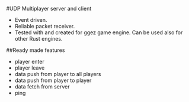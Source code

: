 #UDP Multiplayer server and client

* Event driven.
* Reliable packet receiver.
* Tested with and created for ggez game engine. Can be used also for other Rust engines.

##Ready made features
* player enter
* player leave
* data push from player to all players
* data push from player to player
* data fetch from server
* ping 


